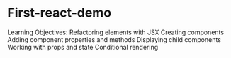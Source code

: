 # First-react-demo
Learning Objectives: Refactoring elements with JSX Creating components Adding component properties and methods Displaying child components Working with props and state Conditional rendering
